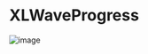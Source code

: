 # XLWaveProgress
 ![image](https://github.com/ButBueatiful/dotvim/raw/master/screenshots/vim-screenshot.jpg)
